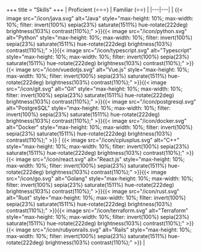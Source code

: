 +++
title = "Skills"
+++
| Proficient (⭐⭐⭐)  | Familiar (⭐⭐)   |
|---|---|
| {{< image src="/icon/java.svg" alt="Java" style="max-height: 10%; max-width: 10%; filter: invert(100%) sepia(23%) saturate(1511%) hue-rotate(222deg) brightness(103%) contrast(110%);" >}}{{< image src="/icon/python.svg" alt="Python" style="max-height: 10%; max-width: 10%; filter: invert(100%) sepia(23%) saturate(1511%) hue-rotate(222deg) brightness(103%) contrast(110%);" >}}{{< image src="/icon/typescript.svg" alt="Typescript" style="max-height: 10%; max-width: 10%; filter: invert(100%) sepia(23%) saturate(1511%) hue-rotate(222deg) brightness(103%) contrast(110%);" >}}{{< image src="/icon/vuedotjs.svg" alt="Vue.js" style="max-height: 10%; max-width: 10%; filter: invert(100%) sepia(23%) saturate(1511%) hue-rotate(222deg) brightness(103%) contrast(110%);" >}}{{< image src="/icon/git.svg" alt="Git" style="max-height: 10%; max-width: 10%; filter: invert(100%) sepia(23%) saturate(1511%) hue-rotate(222deg) brightness(103%) contrast(110%);" >}}{{< image src="/icon/postgresql.svg" alt="PostgreSQL" style="max-height: 10%; max-width: 10%; filter: invert(100%) sepia(23%) saturate(1511%) hue-rotate(222deg) brightness(103%) contrast(110%);" >}}{{< image src="/icon/docker.svg" alt="Docker" style="max-height: 10%; max-width: 10%; filter: invert(100%) sepia(23%) saturate(1511%) hue-rotate(222deg) brightness(103%) contrast(110%);" >}}  | {{< image src="/icon/cplusplus.svg" alt="C++" style="max-height: 10%; max-width: 10%; filter: invert(100%) sepia(23%) saturate(1511%) hue-rotate(222deg) brightness(103%) contrast(110%);" >}}{{< image src="/icon/react.svg" alt="React.js" style="max-height: 10%; max-width: 10%; filter: invert(100%) sepia(23%) saturate(1511%) hue-rotate(222deg) brightness(103%) contrast(110%);" >}}{{< image src="/icon/go.svg" alt="Golang" style="max-height: 10%; max-width: 10%; filter: invert(100%) sepia(23%) saturate(1511%) hue-rotate(222deg) brightness(103%) contrast(110%);" >}}{{< image src="/icon/rust.svg" alt="Rust" style="max-height: 10%; max-width: 10%; filter: invert(100%) sepia(23%) saturate(1511%) hue-rotate(222deg) brightness(103%) contrast(110%);" >}}{{< image src="/icon/terraform.svg" alt="Terraform" style="max-height: 10%; max-width: 10%; filter: invert(100%) sepia(23%) saturate(1511%) hue-rotate(222deg) brightness(103%) contrast(110%);" >}}{{< image src="/icon/rubyonrails.svg" alt="Rails" style="max-height: 10%; max-width: 10%; filter: invert(100%) sepia(23%) saturate(1511%) hue-rotate(222deg) brightness(103%) contrast(110%);" >}}  |
